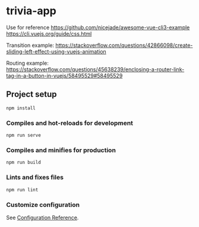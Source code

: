 # trivia-app
Use for reference
https://github.com/nicejade/awesome-vue-cli3-example
https://cli.vuejs.org/guide/css.html

Transition example:
https://stackoverflow.com/questions/42866098/create-sliding-left-effect-using-vuejs-animation

Routing example:
https://stackoverflow.com/questions/45638239/enclosing-a-router-link-tag-in-a-button-in-vuejs/58495529#58495529

## Project setup
```
npm install
```

### Compiles and hot-reloads for development
```
npm run serve
```

### Compiles and minifies for production
```
npm run build
```

### Lints and fixes files
```
npm run lint
```

### Customize configuration
See [Configuration Reference](https://cli.vuejs.org/config/).
